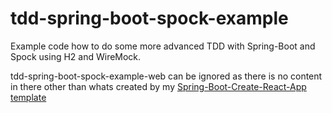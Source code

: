 # tdd-spring-boot-spock-example
Example code how to do some more advanced TDD with Spring-Boot and Spock using H2 and WireMock.

tdd-spring-boot-spock-example-web can be ignored as there is no content in there other than whats created by my [Spring-Boot-Create-React-App template](https://github.com/ThomasBem/spring-boot-create-react-app)